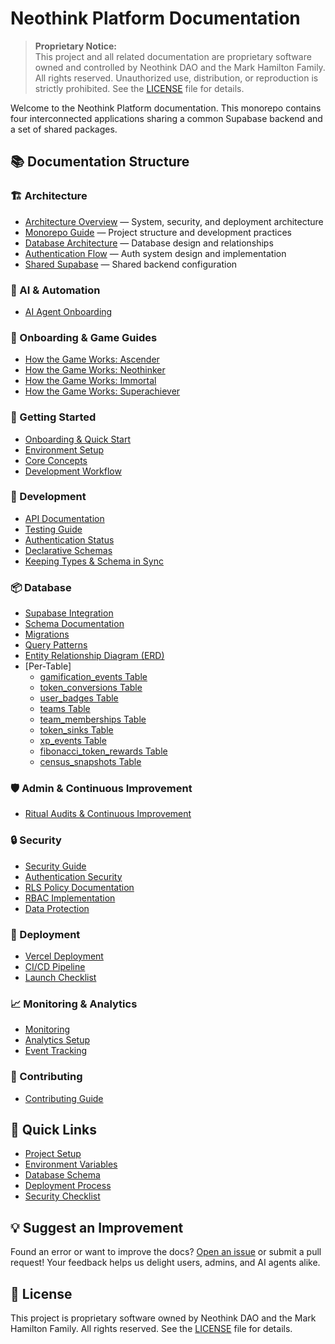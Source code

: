 # Neothink Platform Documentation

> **Proprietary Notice:**  
> This project and all related documentation are proprietary software owned and controlled by Neothink DAO and the Mark Hamilton Family. All rights reserved. Unauthorized use, distribution, or reproduction is strictly prohibited. See the [LICENSE](../LICENSE) file for details.

Welcome to the Neothink Platform documentation. This monorepo contains four interconnected applications sharing a common Supabase backend and a set of shared packages.

## 📚 Documentation Structure

### 🏗️ Architecture
- [Architecture Overview](./architecture/README.md) — System, security, and deployment architecture
- [Monorepo Guide](./architecture/MONOREPO-GUIDE.md) — Project structure and development practices
- [Database Architecture](./architecture/DATABASE-ARCHITECTURE.md) — Database design and relationships
- [Authentication Flow](./architecture/AUTH.md) — Auth system design and implementation
- [Shared Supabase](./architecture/SHARED-SUPABASE.md) — Shared backend configuration

### 🤖 AI & Automation
- [AI Agent Onboarding](../FOR_AI_AGENTS.md)

### 🧩 Onboarding & Game Guides
  - [How the Game Works: Ascender](./onboarding/ascender.md)
  - [How the Game Works: Neothinker](./onboarding/neothinker.md)
  - [How the Game Works: Immortal](./onboarding/immortal.md)
  - [How the Game Works: Superachiever](./onboarding/superachiever.md)

### 🚀 Getting Started
- [Onboarding & Quick Start](../docs/getting-started/README.md)
- [Environment Setup](../docs/getting-started/environment.md)
- [Core Concepts](../docs/getting-started/core-concepts.md)
- [Development Workflow](../docs/getting-started/development.md)

### 🔧 Development
- [API Documentation](../docs/development/API.md)
- [Testing Guide](../docs/development/TESTING.md)
- [Authentication Status](../docs/development/AUTHENTICATION-STATUS.md)
- [Declarative Schemas](../docs/development/DECLARATIVE_SCHEMAS.md)
- [Keeping Types & Schema in Sync](./development/types-and-schema.md)

### 📦 Database
- [Supabase Integration](../docs/database/SUPABASE-INTEGRATION.md)
- [Schema Documentation](../docs/database/schema_documentation.md)
- [Migrations](../docs/database/MIGRATIONS.md)
- [Query Patterns](../docs/database/DATABASE_FUNCTIONS.md)
- [Entity Relationship Diagram (ERD)](../docs/database/database_diagram.md)
- [Per-Table]
  - [gamification_events Table](./database/tables/gamification_events.md)
  - [token_conversions Table](./database/tables/token_conversions.md)
  - [user_badges Table](./database/tables/user_badges.md)
  - [teams Table](./database/tables/teams.md)
  - [team_memberships Table](./database/tables/team_memberships.md)
  - [token_sinks Table](./database/tables/token_sinks.md)
  - [xp_events Table](./database/tables/xp_events.md)
  - [fibonacci_token_rewards Table](./database/tables/fibonacci_token_rewards.md)
  - [census_snapshots Table](./database/tables/census_snapshots.md)

### 🛡️ Admin & Continuous Improvement
  - [Ritual Audits & Continuous Improvement](./admin/CONTINUOUS_IMPROVEMENT.md)

### 🔒 Security
- [Security Guide](../docs/security/security.md)
- [Authentication Security](../docs/security/authentication.md)
- [RLS Policy Documentation](../docs/security/authorization.md)
- [RBAC Implementation](../docs/security/RBAC-IMPLEMENTATION.md)
- [Data Protection](../docs/security/data-protection.md)

### 🚀 Deployment
- [Vercel Deployment](../docs/deployment/VERCEL-DEPLOYMENT.md)
- [CI/CD Pipeline](../docs/deployment/vercel-deployment-guide.md)
- [Launch Checklist](../docs/deployment/launch-checklist.md)

### 📈 Monitoring & Analytics
- [Monitoring](../docs/monitoring/README.md)
- [Analytics Setup](../docs/analytics/ANALYTICS.md)
- [Event Tracking](../docs/analytics/EVENTS.md)

### 🤝 Contributing
- [Contributing Guide](../CONTRIBUTING.md)

## 🎯 Quick Links

- [Project Setup](../docs/getting-started/README.md#project-setup)
- [Environment Variables](../docs/getting-started/environment.md#environment-variables)
- [Database Schema](../docs/database/schema_documentation.md)
- [Deployment Process](../docs/deployment/VERCEL-DEPLOYMENT.md#deployment-process)
- [Security Checklist](../docs/security/security.md#security-checklist)

## 💡 Suggest an Improvement
Found an error or want to improve the docs? [Open an issue](https://github.com/NeothinkDAO/your-repo/issues/new/choose) or submit a pull request! Your feedback helps us delight users, admins, and AI agents alike.

## 📄 License
This project is proprietary software owned by Neothink DAO and the Mark Hamilton Family. All rights reserved. See the [LICENSE](../LICENSE) file for details.